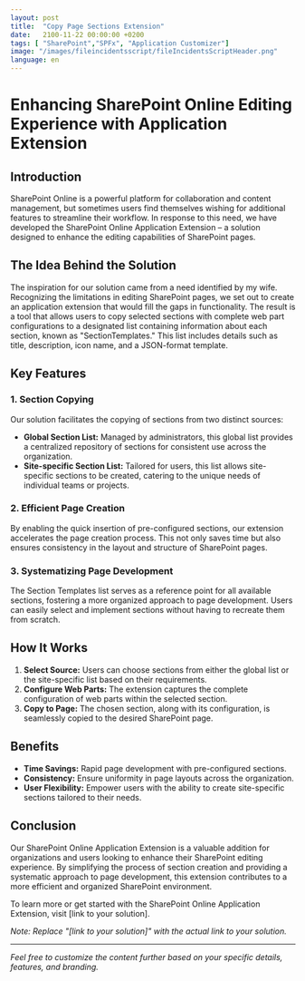 ```yaml
---
layout: post
title:  "Copy Page Sections Extension"
date:   2100-11-22 00:00:00 +0200
tags: [ "SharePoint","SPFx", "Application Customizer"]
image: "/images/fileincidentsscript/fileIncidentsScriptHeader.png"
language: en
---
```


# Enhancing SharePoint Online Editing Experience with Application Extension

## Introduction

SharePoint Online is a powerful platform for collaboration and content management, but sometimes users find themselves wishing for additional features to streamline their workflow. In response to this need, we have developed the SharePoint Online Application Extension – a solution designed to enhance the editing capabilities of SharePoint pages.

## The Idea Behind the Solution

The inspiration for our solution came from a need identified by my wife. Recognizing the limitations in editing SharePoint pages, we set out to create an application extension that would fill the gaps in functionality. The result is a tool that allows users to copy selected sections with complete web part configurations to a designated list containing information about each section, known as "SectionTemplates." This list includes details such as title, description, icon name, and a JSON-format template.

## Key Features

### 1. Section Copying

Our solution facilitates the copying of sections from two distinct sources:
   - **Global Section List:** Managed by administrators, this global list provides a centralized repository of sections for consistent use across the organization.
   - **Site-specific Section List:** Tailored for users, this list allows site-specific sections to be created, catering to the unique needs of individual teams or projects.

### 2. Efficient Page Creation

By enabling the quick insertion of pre-configured sections, our extension accelerates the page creation process. This not only saves time but also ensures consistency in the layout and structure of SharePoint pages.

### 3. Systematizing Page Development

The Section Templates list serves as a reference point for all available sections, fostering a more organized approach to page development. Users can easily select and implement sections without having to recreate them from scratch.

## How It Works

1. **Select Source:** Users can choose sections from either the global list or the site-specific list based on their requirements.
2. **Configure Web Parts:** The extension captures the complete configuration of web parts within the selected section.
3. **Copy to Page:** The chosen section, along with its configuration, is seamlessly copied to the desired SharePoint page.

## Benefits

- **Time Savings:** Rapid page development with pre-configured sections.
- **Consistency:** Ensure uniformity in page layouts across the organization.
- **User Flexibility:** Empower users with the ability to create site-specific sections tailored to their needs.

## Conclusion

Our SharePoint Online Application Extension is a valuable addition for organizations and users looking to enhance their SharePoint editing experience. By simplifying the process of section creation and providing a systematic approach to page development, this extension contributes to a more efficient and organized SharePoint environment.

To learn more or get started with the SharePoint Online Application Extension, visit [link to your solution].

*Note: Replace "[link to your solution]" with the actual link to your solution.*

---

*Feel free to customize the content further based on your specific details, features, and branding.*
